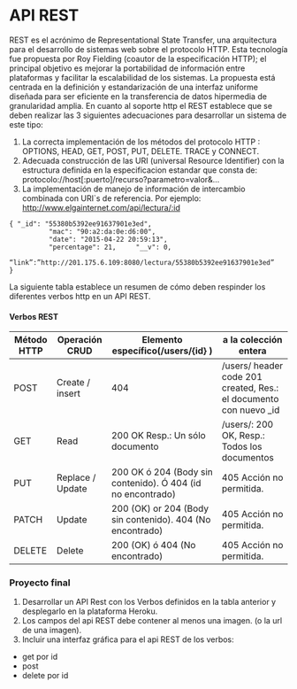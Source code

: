 # API REST


REST es el acrónimo de Representational State Transfer, una arquitectura para el desarrollo de sistemas web sobre el protocolo HTTP. Esta tecnología fue propuesta por Roy Fielding (coautor de la especificación HTTP); el principal objetivo  es mejorar la portabilidad de información entre plataformas y facilitar la escalabilidad de los sistemas. La propuesta está centrada en la definición y estandarización de una interfaz uniforme diseñada para ser eficiente en la transferencia de datos hipermedia de granularidad amplia.
En cuanto al soporte http el REST establece que se deben realizar las 3 siguientes adecuaciones para desarrollar un sistema de este tipo:
1.	La correcta implementación de los métodos del protocolo HTTP  : OPTIONS, HEAD, GET, POST, PUT, DELETE. TRACE y CONNECT.
2.	Adecuada construcción de las URI (universal Resource Identifier) con la estructura definida en la especificacion estandar que consta de:
protocolo://host[:puerto]/recurso?parametro=valor&…
3.	La implementación de manejo de información de intercambio combinada con URI`s de referencia. Por ejemplo:
http://www.elgainternet.com/api/lectura/:id

```
{ "_id": "55380b5392ee91637901e3ed",
          "mac": "90:a2:da:0e:d6:00",
          "date": "2015-04-22 20:59:13",
          "percentage": 21,     "__v": 0,
	   “link”:”http://201.175.6.109:8080/lectura/55380b5392ee91637901e3ed”
}
```


La siguiente tabla establece un resumen de cómo deben respinder los diferentes verbos http en un API REST.

#### Verbos REST

Método HTTP | Operación CRUD | Elemento específico(/users/{id} ) | a la colección entera
----------- | -------------- | ------------------- | --------------
POST | Create / insert |  404 |  /users/ header code 201 created, Res.: el documento con nuevo _id
GET | Read  |  200 OK Resp.: Un sólo documento |  /users/: 200 OK, Resp.: Todos los documentos
PUT | Replace / Update |  200 OK ó 204 (Body sin contenido). Ó 404 (id no encontrado) | 405 Acción no permitida.
PATCH | Update |  200 (OK) or 204 (Body sin contenido). 404 (No encontrado) |  405 Acción no permitida.
DELETE | Delete |  200 (OK) ó 404 (No encontrado) |  405 Acción no permitida.

### Proyecto final
1. Desarrollar un API Rest con los Verbos definidos en la tabla anterior y desplegarlo en la plataforma Heroku.
2. Los campos del api REST debe contener al  menos una imagen. (o la url de una imagen).
3. Incluir una interfaz gráfica para el api REST de los verbos:
  - get por id
  - post
  - delete por id
